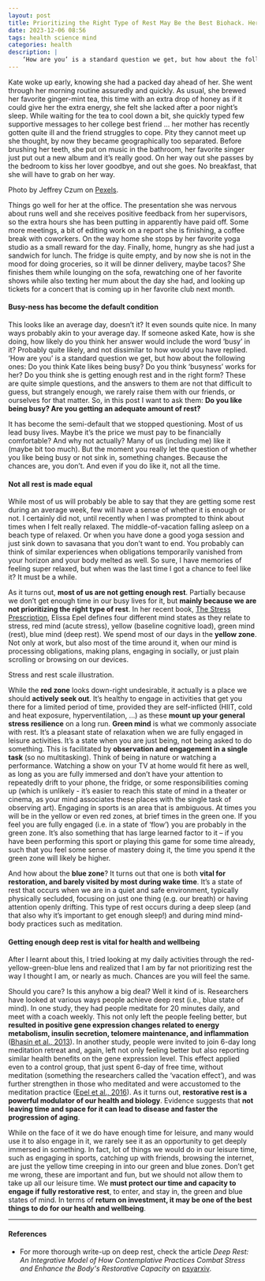 ```yaml
---
layout: post
title: Prioritizing the Right Type of Rest May Be the Best Biohack. Here Is Why.
date: 2023-12-06 08:56
tags: health science mind
categories: health
description: |
    ‘How are you’ is a standard question we get, but how about the following ones: Do you like being busy? Does ‘busyness’ work for you? Are you getting enough rest and in the right form? These are quite simple questions but strangely enough, we rarely raise them with our friends, or ourselves.
---
```


Kate woke up early, knowing she had a packed day ahead of her. She went through her morning routine assuredly and quickly. As usual, she brewed her favorite ginger-mint tea, this time with an extra drop of honey as if it could give her the extra energy, she felt she lacked after a poor night’s sleep. While waiting for the tea to cool down a bit, she quickly typed few supportive messages to her college best friend … her mother has recently gotten quite ill and the friend struggles to cope. Pity they cannot meet up she thought, by now they became geographically too separated. Before brushing her teeth, she put on music in the bathroom, her favorite singer just put out a new album and it’s really good. On her way out she passes by the bedroom to kiss her lover goodbye, and out she goes. No breakfast, that she will have to grab on her way.

<div class="img_row">
	<img class="col three" src="{{ site.baseurl }}/img/trainwoman.jpg" alt="" title="Header"/>
</div>
<div class="col three caption">
Photo by Jeffrey Czum on <a href="https://www.pexels.com/photo/time-lapse-photography-of-person-standing-near-train-2120010/">Pexels</a>.
</div>

Things go well for her at the office. The presentation she was nervous about runs well and she receives positive feedback from her supervisors, so the extra hours she has been putting in apparently have paid off. Some more meetings, a bit of editing work on a report she is finishing, a coffee break with coworkers. On the way home she stops by her favorite yoga studio as a small reward for the day. Finally, home, hungry as she had just a sandwich for lunch. The fridge is quite empty, and by now she is not in the mood for doing groceries, so it will be dinner delivery, maybe tacos? She finishes them while lounging on the sofa, rewatching one of her favorite shows while also texting her mum about the day she had, and looking up tickets for a concert that is coming up in her favorite club next month.

#### Busy-ness has become the default condition

This looks like an average day, doesn’t it? It even sounds quite nice. In many ways probably akin to your average day. If someone asked Kate, how is she doing, how likely do you think her answer would include the word ‘busy’ in it? Probably quite likely, and not dissimilar to how would you have replied. 
‘How are you’ is a standard question we get, but how about the following ones: Do you think Kate likes being busy? Do you think ‘busyness’ works for her? Do you think she is getting enough rest and in the right form? These are quite simple questions, and the answers to them are not that difficult to guess, but strangely enough, we rarely raise them with our friends, or ourselves for that matter. So, in this post I want to ask them: **Do you like being busy? Are you getting an adequate amount of rest?**

It has become the semi-default that we stopped questioning. Most of us lead busy lives. Maybe it’s the price we must pay to be financially comfortable? And why not actually? Many of us (including me) like it (maybe bit too much). But the moment you really let the question of whether you like being busy or not sink in, something changes. Because the chances are, you don’t. And even if you do like it, not all the time.

#### Not all rest is made equal

While most of us will probably be able to say that they are getting some rest during an average week, few will have a sense of whether it is enough or not. I certainly did not, until recently when I was prompted to think about times when I felt really relaxed. The middle-of-vacation falling asleep on a beach type of relaxed. Or when you have done a good yoga session and just sink down to savasana that you don’t want to end. You probably can think of similar experiences when obligations temporarily vanished from your horizon and your body melted as well. So sure, I have memories of feeling super relaxed, but when was the last time I got a chance to feel like it? It must be a while.

As it turns out, **most of us are not getting enough rest**. Partially because we don’t get enough time in our busy lives for it, but **mainly because we are not prioritizing the right type of rest**. In her recent book, [The Stress Prescription](https://www.goodreads.com/book/show/60750102-the-stress-prescription), Elissa Epel defines four different mind states as they relate to stress, red mind (acute stress), yellow (baseline cognitive load), green mind (rest), blue mind (deep rest). We spend most of our days in the **yellow zone**. Not only at work, but also most of the time around it, when our mind is processing obligations, making plans, engaging in socially, or just plain scrolling or browsing on our devices. 

<div class="img_row">
	<img class="col three" src="{{ site.baseurl }}/img/rest_stress_illustration.png" alt="" title="Header"/>
</div>
<div class="col three caption">
Stress and rest scale illustration.
</div>

While the **red zone** looks down-right undesirable, it actually is a place we should **actively seek out**. It’s healthy to engage in activities that get you there for a limited period of time, provided they are self-inflicted (HIIT, cold and heat exposure, hyperventilation, …) as these **mount up your general stress resilience** on a long run. 
**Green mind** is what we commonly associate with rest. It’s a pleasant state of relaxation when we are fully engaged in leisure activities. It’s a state when you are just being, not being asked to do something. This is facilitated by **observation and engagement in a single task** (so no multitasking). Think of being in nature or watching a performance. Watching a show on your TV at home would fit here as well, as long as you are fully immersed and don’t have your attention to repeatedly drift to your phone, the fridge, or some responsibilities coming up (which is unlikely - it’s easier to reach this state of mind in a theater or cinema, as your mind associates these places with the single task of observing art). Engaging in sports is an area that is ambiguous. At times you will be in the yellow or even red zones, at brief times in the green one. If you feel you are fully engaged (i.e. in a state of ‘flow’) you are probably in the green zone. It’s also something that has large learned factor to it – if you have been performing this sport or playing this game for some time already, such that you feel some sense of mastery doing it, the time you spend it the green zone will likely be higher.

And how about the **blue zone**? It turns out that one is both **vital for restoration, and barely visited by most during wake time**. It’s a state of rest that occurs when we are in a quiet and safe environment, typically physically secluded, focusing on just one thing (e.g. our breath) or having attention openly drifting. This type of rest occurs during a deep sleep (and that also why it’s important to get enough sleep!) and during mind mind-body practices such as meditation.

#### Getting enough deep rest is vital for health and wellbeing 

After I learnt about this, I tried looking at my daily activities through the red-yellow-green-blue lens and realized that I am by far not prioritizing rest the way I thought I am, or nearly as much. Chances are you will feel the same. 

Should you care? Is this anyhow a big deal? Well it kind of is. Researchers have looked at various ways people achieve deep rest (i.e., blue state of mind). In one study, they had people meditate for 20 minutes daily, and meet with a coach weekly. This not only left the people feeling better, but **resulted in positive gene expression changes related to energy metabolism, insulin secretion, telomere maintenance, and inflammation** ([Bhasin et al., 2013](https://doi.org/10.1371/journal.pone.0062817)). In another study, people were invited to join 6-day long meditation retreat and, again, left not only feeling better but also reporting similar health benefits on the gene expression level. This effect applied even to a control group, that just spent 6-day of free time, without meditation (something the researchers called the ‘vacation effect’), and was further strengthen in those who meditated and were accustomed to the meditation practice ([Epel et al., 2016](https://www.nature.com/articles/tp2016164)). As it turns out, **restorative rest is a powerful modulator of our health and biology**. Evidence suggests that **not leaving time and space for it can lead to disease and faster the progression of aging**.

While on the face of it we do have enough time for leisure, and many would use it to also engage in it, we rarely see it as an opportunity to get deeply immersed in something. In fact, lot of things we would do in our leisure time, such as engaging in sports, catching up with friends, browsing the internet, are just the yellow time creeping in into our green and blue zones. Don’t get me wrong, these are important and fun, but we should not allow them to take up all our leisure time. We **must protect our time and capacity to engage if fully restorative rest**, to enter, and stay in, the green and blue states of mind. In terms of **return on investment, it may be one of the best things to do for our health and wellbeing**.

---

#### References

* For more thorough write-up on deep rest, check the article *Deep Rest: An Integrative Model of How Contemplative Practices Combat Stress and Enhance the Body's Restorative Capacity* on [psyarxiv](https://psyarxiv.com/bkg3j/download?format=pdf).

